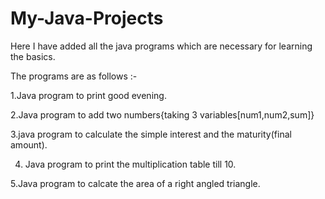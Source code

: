 # My-Java-Projects

Here I have added all the java programs which are necessary for learning the basics.




The programs are as follows :-     




1.Java program to print good evening.


2.Java program to add two numbers{taking 3 variables[num1,num2,sum]}


3.java program to calculate the simple interest and the maturity(final amount).

4. Java program to print the multiplication table till 10.


5.Java program to calcate the area of a right angled triangle.

